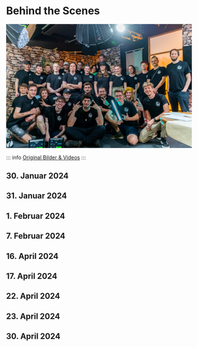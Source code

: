 <script setup lang="ts">
import Gallery from '../code/components/Gallery.vue';
import YouTubeEmbed from '../code/components/YouTubeEmbed.vue';

// this is necessary because the glob import doesn't support variables
const bts240130 = import.meta.glob('/assets/bts/240130/*.webp', { eager: true, import: 'default' });
const bts240131 = import.meta.glob('/assets/bts/240131/*.webp', { eager: true, import: 'default' });
const bts240201 = import.meta.glob('/assets/bts/240201/*.webp', { eager: true, import: 'default' });
const bts240207 = import.meta.glob('/assets/bts/240207/*.webp', { eager: true, import: 'default' });
const bts240416 = import.meta.glob('/assets/bts/240416/*.webp', { eager: true, import: 'default' });
const bts240417 = import.meta.glob('/assets/bts/240417/*.webp', { eager: true, import: 'default' });
const bts240422 = import.meta.glob('/assets/bts/240422/*.webp', { eager: true, import: 'default' });
const bts240423 = import.meta.glob('/assets/bts/240423/*.webp', { eager: true, import: 'default' });
const bts240430 = import.meta.glob('/assets/bts/240430/*.webp', { eager: true, import: 'default' });

const data = {
  240130: Object.values(bts240130),
  240131: Object.values(bts240131),
  240201: Object.values(bts240201),
  240207: Object.values(bts240207),
  240416: Object.values(bts240416),
  240417: Object.values(bts240417),
  240422: Object.values(bts240422),
  240423: Object.values(bts240423),
  240430: Object.values(bts240430),
}
</script>
# Behind the Scenes

![Gruppenbild](/images/gruppenbild.webp)

<YouTubeEmbed src="https://youtu.be/E72xLeEtLm8" />

::: info
[Original Bilder & Videos](https://www.dropbox.com/scl/fo/ostuifigw8ng6jl1u4o1j/h?rlkey=myg2reajyeyqrq3r4xxrv1kz1&e=1)
:::

## 30. Januar 2024

<Gallery :items="data['240130']" />

## 31. Januar 2024

<Gallery :items="data['240131']" />

## 1. Februar 2024

<Gallery :items="data['240201']" />

## 7. Februar 2024

<Gallery :items="data['240207']" />

## 16. April 2024

<Gallery :items="data['240416']" />

## 17. April 2024

<Gallery :items="data['240417']" />

## 22. April 2024

<Gallery :items="data['240422']" />

## 23. April 2024

<Gallery :items="data['240423']" />

## 30. April 2024

<Gallery :items="data['240430']" />
